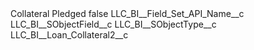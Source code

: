<?xml version="1.0" encoding="UTF-8"?>
<CustomMetadata xmlns="http://soap.sforce.com/2006/04/metadata" xmlns:xsi="http://www.w3.org/2001/XMLSchema-instance" xmlns:xsd="http://www.w3.org/2001/XMLSchema">
    <label>Collateral Pledged</label>
    <protected>false</protected>
    <values>
        <field>LLC_BI__Field_Set_API_Name__c</field>
        <value xsi:nil="true"/>
    </values>
    <values>
        <field>LLC_BI__SObjectField__c</field>
        <value xsi:nil="true"/>
    </values>
    <values>
        <field>LLC_BI__SObjectType__c</field>
        <value xsi:type="xsd:string">LLC_BI__Loan_Collateral2__c</value>
    </values>
</CustomMetadata>
